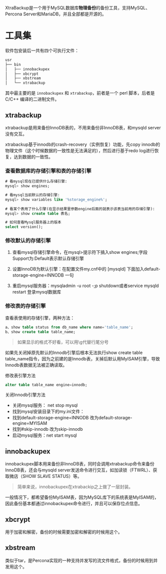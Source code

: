 XtraBackup是一个用于MySQL数据库**物理备份**的备份工具，支持MySQL、Percona Server和MariaDB，并且全部都是开源的。

# 工具集
软件包安装后一共有四个可执行文件：
```bash
usr
├── bin
│   ├── innobackupex
│   ├── xbcrypt
│   ├── xbstream
│   └── xtrabackup
```
其中最主要的是 `innobackupex` 和 `xtrabackup`，前者是一个 perl 脚本，后者是 C/C++ 编译的二进制文件。

## xtrabackup
xtrabackup是用来备份InnoDB表的，不用来备份非InnoDB表，和mysqld server没有交互。

xtrabackup基于innodb的crash-recovery（实例恢复）功能，先copy innodb的物理文件（这个时候数据的一致性是无法满足的），然后进行基于redo log进行恢复，达到数据的一致性。

### 查看数据库的存储引擎和表的存储引擎
```sql
# 看mysql现在已提供什么存储引擎:
mysql> show engines;

# 看mysql当前默认的存储引擎:
mysql> show variables like '%storage_engine%';
 
# 看某个表用了什么引擎(在显示结果里参数engine后面的就表示该表当前用的存储引擎):
mysql> show create table 表名;

# 如何查看Mysql服务器上的版本
select version();
 ```

### 修改默认的存储引擎
1. 查看mysql存储引擎命令，在mysql>提示符下搞入show engines;字段 Support为:Default表示默认存储引擎  

2. 设置InnoDB为默认引擎：在配置文件my.cnf中的 [mysqld] 下面加入default-storage-engine=INNODB 一句
 
3. 重启mysql服务器：mysqladmin -u root -;p shutdown或者service mysqld restart 登录mysql数据库

### 修改表的存储引擎
查看表使用的存储引擎，两种方法：
```sql
a、show table status from db_name where name='table_name';
b、show create table table_name;
```
> 如果显示的格式不好看，可以用\g代替行尾分号

如果先关闭掉原先默认的Innodb引擎后根本无法执行show create table table_name指令，因为之前建的是Innodb表，关掉后默认用MyISAM引擎，导致Innodb表数据无法被正确读取。

修改表引擎方法
```sql
alter table table_name engine=innodb;
```
关闭Innodb引擎方法

- 关闭mysql服务： net stop mysql
- 找到mysql安装目录下的my.ini文件：
- 找到default-storage-engine=INNODB 改为default-storage-engine=MYISAM
- 找到#skip-innodb 改为skip-innodb
- 启动mysql服务：net start mysql



## innobackupex
innobackupex脚本用来备份非InnoDB表，同时会调用xtrabackup命令来备份InnoDB表，还会与mysqld server发送命令进行交互，如加读锁（FTWRL）、获取微店（SHOW SLAVE STATUS）等。
> 简单来说，innobackupex在xtrabackip之上做了一层封装。

一般情况下，都希望备份MyISAM表，因为MySQL库下的系统表是MyISAM的，因此备份基本都通过innobackupex命令进行，并且可以保存位点信息。

## xbcrypt
用于加密和解密，备份的时候需要加密和解密的时候用这个。

## xbstream
类似于tar，是Percona实现的一种支持并发写的流文件格式，备份的时候用到并发用这个。

